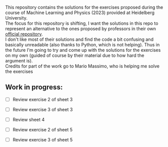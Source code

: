 This repository contains the solutions for the exercises proposed during the course of Machine Learning and Physics (2023) provided at Heidelberg University.
<br>
The focus for this repository is shifting, I want the solutions in this repo to represent an
alternative to the ones proposed by professors in their own <a href="https://github.com/heidelberg-hepml/mlph2023-Exercises">official repository</a>.
<br>
I don't like most of their solutions and find the code a bit confusing and basically unreadable
(also thanks to Python, which is not helping). Thus in the future I'm going to try and come up with
the solutions for the exercises on my own (guided of course by their material due to how hard the
argument is).
<br>
Credits for part of the work go to Mario Massimo, who is helping me solve the exercises
<br>
<h2>Work in progress:</h2>

- [ ] Review exercise 2 of sheet 3

- [ ] Review exercise 3 of sheet 3

- [ ] Review sheet 4

- [ ] Review exercise 2 of sheet 5

- [ ] Review exercise 3 of sheet 5
